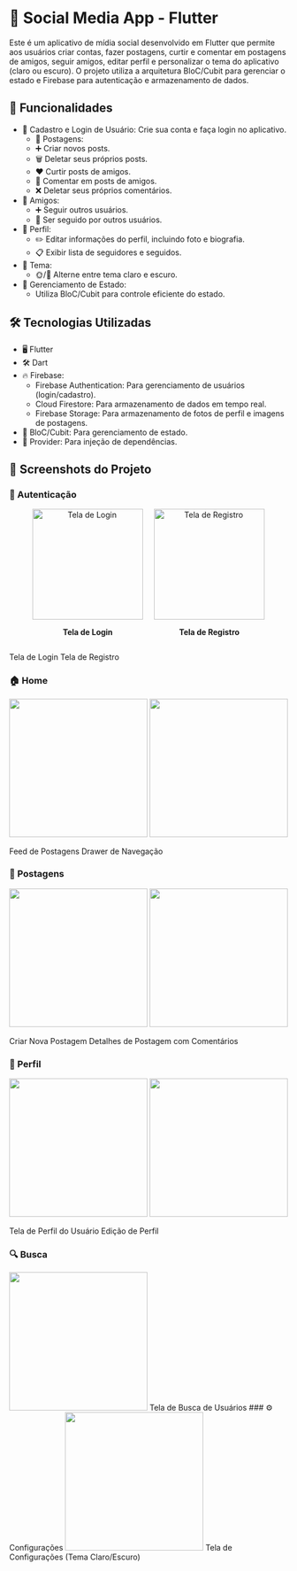 # 📱 Social Media App - Flutter
Este é um aplicativo de mídia social desenvolvido em Flutter que permite aos usuários criar contas, fazer postagens, curtir e comentar em postagens de amigos, seguir amigos, editar perfil e personalizar o tema do aplicativo (claro ou escuro). O projeto utiliza a arquitetura BloC/Cubit para gerenciar o estado e Firebase para autenticação e armazenamento de dados.

## 🌟 Funcionalidades
* 🔑 Cadastro e Login de Usuário: Crie sua conta e faça login no aplicativo.
    * 📝 Postagens:
    * ➕ Criar novos posts.
    * 🗑️ Deletar seus próprios posts.
    * ❤️ Curtir posts de amigos.
    * 💬 Comentar em posts de amigos.
    * ❌ Deletar seus próprios comentários.
* 👥 Amigos:
    * ➕ Seguir outros usuários.
    * 🔔 Ser seguido por outros usuários.
* 👤 Perfil:
    * ✏️ Editar informações do perfil, incluindo foto e biografia.
    * 📋 Exibir lista de seguidores e seguidos.
* 🎨 Tema:
    * 🌞/🌙 Alterne entre tema claro e escuro.
* 📲 Gerenciamento de Estado:
  * Utiliza BloC/Cubit para controle eficiente do estado.
## 🛠️ Tecnologias Utilizadas
* 🖥️ Flutter
* 🛠️ Dart
* 🔥 Firebase:
  * Firebase Authentication: Para gerenciamento de usuários (login/cadastro).
  * Cloud Firestore: Para armazenamento de dados em tempo real.
  * Firebase Storage: Para armazenamento de fotos de perfil e imagens de postagens.
* 🎯 BloC/Cubit: Para gerenciamento de estado.
* 🔌 Provider: Para injeção de dependências.
## 📸 Screenshots do Projeto
### 🔑 Autenticação

<div align="center">
   <div style="display: flex; justify-content: center; gap: 20px;"> 
      <div> 
         <img src="./screenshots/tela_login" alt="Tela de Login" width="200"> 
         <p><b>Tela de Login</b></p> 
      </div> 
      <div> 
         <img src="./screenshots/tela_cadastro" alt="Tela de Registro" width="200"> 
         <p><b>Tela de Registro</b></p> 
      </div> 
   </div> 
</div>


Tela de Login
Tela de Registro
### 🏠 Home
<img src="link_da_imagem_3" width="250"> <img src="link_da_imagem_4" width="250">

Feed de Postagens
Drawer de Navegação
### 📝 Postagens
<img src="link_da_imagem_5" width="250"> <img src="link_da_imagem_6" width="250">

Criar Nova Postagem
Detalhes de Postagem com Comentários
### 👤 Perfil
<img src="link_da_imagem_7" width="250"> <img src="link_da_imagem_8" width="250">

Tela de Perfil do Usuário
Edição de Perfil
### 🔍 Busca
<img src="link_da_imagem_9" width="250">
Tela de Busca de Usuários
### ⚙️ Configurações
<img src="link_da_imagem_10" width="250">
Tela de Configurações (Tema Claro/Escuro)
